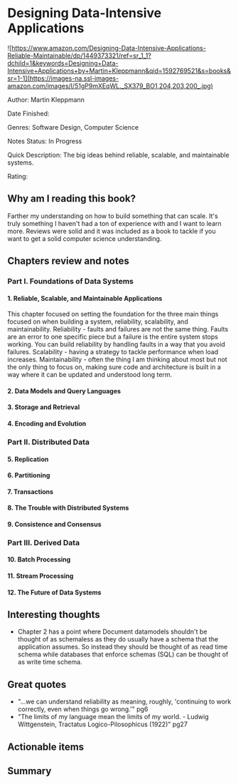 # Designing Data-Intensive Applications
![https://www.amazon.com/Designing-Data-Intensive-Applications-Reliable-Maintainable/dp/1449373321/ref=sr_1_1?dchild=1&keywords=Designing+Data-Intensive+Applications+by+Martin+Kleppmann&qid=1592769521&s=books&sr=1-1](https://images-na.ssl-images-amazon.com/images/I/51gP9mXEqWL._SX379_BO1,204,203,200_.jpg)

Author: Martin Kleppmann

Date Finished: 

Genres: Software Design, Computer Science

Notes Status: In Progress

Quick Description: The big ideas behind reliable, scalable, and maintainable systems.

Rating: 


## Why am I reading this book?
Farther my understanding on how to build something that can scale. It's truly something I haven't had a ton of experience with and I want to learn more. Reviews were solid and it was included as a book to tackle if you want to get a solid computer science understanding.

## Chapters review and notes

### Part I. Foundations of Data Systems

#### 1. Reliable, Scalable, and Maintainable Applications
This chapter focused on setting the foundation for the three main things focused on when building a system, reliability, scalability, and maintainability. Reliability - faults and failures are not the same thing. Faults are an error to one specific piece but a failure is the entire system stops working. You can build reliability by handling faults in a way that you avoid failures. Scalability - having a strategy to tackle performance when load increases. Maintainability - often the thing I am thinking about most but not the only thing to focus on, making sure code and architecture is built in a way where it can be updated and understood long term.

#### 2. Data Models and Query Languages

#### 3. Storage and Retrieval

#### 4. Encoding and Evolution

### Part II. Distributed Data

#### 5. Replication

#### 6. Partitioning

#### 7. Transactions

#### 8. The Trouble with Distributed Systems

#### 9. Consistence and Consensus

### Part III. Derived Data

#### 10. Batch Processing

#### 11. Stream Processing

#### 12. The Future of Data Systems

## Interesting thoughts
- Chapter 2 has a point where Document datamodels shouldn't be thought of as schemaless as they do usually have a schema that the application assumes. So instead they should be thought of as read time schema while databases that enforce schemas (SQL) can be thought of as write time schema.

## Great quotes
- "...we can understand reliability as meaning, roughly, 'continuing to work correctly, even when things go wrong.'" pg6
- "The limits of my language mean the limits of my world. - Ludwig Wittgenstein, Tractatus Logico-Pilosophicus (1922)" pg27

## Actionable items


## Summary


